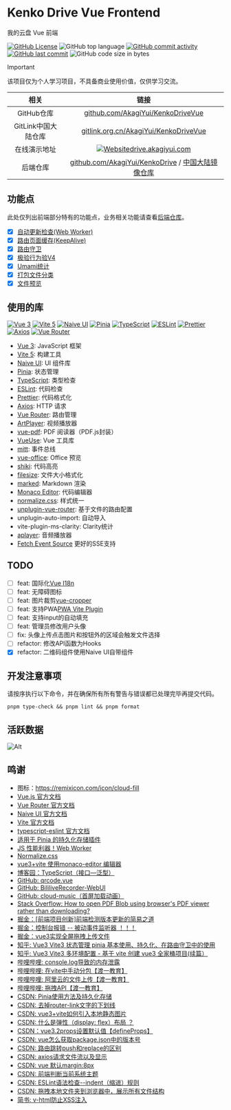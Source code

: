 # Kenko Drive Vue Frontend

我的云盘 Vue 前端

[![GitHub License](https://img.shields.io/github/license/AkagiYui/KenkoDriveVue?style=flat-square)](https://github.com/AkagiYui/KenkoDriveVue?tab=readme-ov-file#MIT-1-ov-file)
![GitHub top language](https://img.shields.io/github/languages/top/AkagiYui/KenkoDriveVue?style=flat-square)
[![GitHub commit activity](https://img.shields.io/github/commit-activity/t/AkagiYui/KenkoDriveVue?style=flat-square)](https://github.com/AkagiYui/KenkoDriveVue/commits/)
[![GitHub last commit](https://img.shields.io/github/last-commit/AkagiYui/KenkoDriveVue?style=flat-square)](https://github.com/AkagiYui/KenkoDriveVue/commits/)
![GitHub code size in bytes](https://img.shields.io/github/languages/code-size/AkagiYui/KenkoDriveVue?style=flat-square)

> [!IMPORTANT]
> 该项目仅为个人学习项目，不具备商业使用价值，仅供学习交流。

|      相关       |                                                                          链接                                                                          |
|:-------------:|:----------------------------------------------------------------------------------------------------------------------------------------------------:|
|   GitHub仓库    |                                    [github.com/AkagiYui/KenkoDriveVue](https://github.com/AkagiYui/KenkoDriveVue)                                    |
| GitLink中国大陆仓库 |                                [gitlink.org.cn/AkagiYui/KenkoDriveVue](https://gitlink.org.cn/AkagiYui/KenkoDriveVue)                                |
|    在线演示地址     | [![Website](https://img.shields.io/website?url=https%3A%2F%2Fdrive.akagiyui.com%2F&style=flat-square)drive.akagiyui.com](https://drive.akagiyui.com) |
|     后端仓库      |          [github.com/AkagiYui/KenkoDrive](https://github.com/AkagiYui/KenkoDrive) / [中国大陆镜像仓库](https://gitlink.org.cn/AkagiYui/KenkoDrive)           |

## 功能点

此处仅列出前端部分特有的功能点，业务相关功能请查看[后端仓库](https://github.com/AkagiYui/KenkoDrive)。

- [x] [自动更新检查(Web Worker)](src/updateChecker.ts)
- [x] [路由页面缓存(KeepAlive)](src/pages/index.vue)
- [x] [路由守卫](src/router.ts)
- [x] [极验行为验V4](src/main.ts)
- [x] [Umami统计](src/main.ts)
- [x] [打包文件分类](vite.config.ts)
- [x] [文件预览](src/pages/preview)

## 使用的库

[![Vue 3](https://img.shields.io/badge/Vue%203-4fc08d?logo=vue.js&logoColor=white&style=flat-square)](https://cn.vuejs.org/)
[![Vite 5](https://img.shields.io/badge/Vite%205-646c7f?logo=vite&logoColor=white&style=flat-square)](https://cn.vitejs.dev/)
[![Naive UI](https://img.shields.io/badge/Naive%20UI-0081ff?logo=naive-ui&logoColor=white&style=flat-square)](https://www.naiveui.com/)
[![Pinia](https://img.shields.io/badge/Pinia-4fc08d?logo=vue.js&logoColor=white&style=flat-square)](https://pinia.vuejs.org/)
[![TypeScript](https://img.shields.io/badge/TypeScript-007acc?logo=typescript&logoColor=white&style=flat-square)](https://www.typescriptlang.org/)
[![ESLint](https://img.shields.io/badge/ESLint-4b32c3?logo=eslint&logoColor=white&style=flat-square)](https://eslint.org/)
[![Prettier](https://img.shields.io/badge/Prettier-f7b93e?logo=prettier&logoColor=white&style=flat-square)](https://prettier.io/)
[![Axios](https://img.shields.io/badge/Axios-5a2ee0?logo=axios&logoColor=white&style=flat-square)](https://axios-http.com/)
[![Vue Router](https://img.shields.io/badge/Vue%20Router-4fc08d?logo=vue.js&logoColor=white&style=flat-square)](https://router.vuejs.org/)

- [Vue 3](https://cn.vuejs.org/): JavaScript 框架
- [Vite 5](https://cn.vitejs.dev/): 构建工具
- [Naive UI](https://www.naiveui.com/): UI 组件库
- [Pinia](https://pinia.vuejs.org/): 状态管理
- [TypeScript](https://www.typescriptlang.org/): 类型检查
- [ESLint](https://eslint.org/): 代码检查
- [Prettier](https://prettier.io/): 代码格式化
- [Axios](https://axios-http.com/): HTTP 请求
- [Vue Router](https://router.vuejs.org/): 路由管理
- [ArtPlayer](https://artplayer.org/): 视频播放器
- [vue-pdf](https://github.com/TaTo30/vue-pdf): PDF 阅读器（PDF.js封装）
- [VueUse](https://vueuse.org/): Vue 工具库
- [mitt](https://github.com/developit/mitt): 事件总线
- [vue-office](https://github.com/501351981/vue-office): Office 预览
- [shiki](https://shiki.matsu.io/): 代码高亮
- [filesize](https://filesizejs.com/): 文件大小格式化
- [marked](https://marked.js.org/): Markdown 渲染
- [Monaco Editor](https://microsoft.github.io/monaco-editor/): 代码编辑器
- [normalize.css](https://necolas.github.io/normalize.css/): 样式统一
- [unplugin-vue-router](https://uvr.esm.is/): 基于文件的路由配置
- unplugin-auto-import: 自动导入
- vite-plugin-ms-clarity: Clarity统计
- [aplayer](https://aplayer.js.org/): 音频播放器
- [Fetch Event Source](https://github.com/Azure/fetch-event-source) 更好的SSE支持

## TODO

- [ ] feat: 国际化[Vue I18n](https://kazupon.github.io/vue-i18n/zh/)
- [ ] feat: 无障碍图标
- [ ] feat: 图片裁剪[vue-cropper](https://github.com/xyxiao001/vue-cropper)
- [ ] feat: 支持PWA[PWA Vite Plugin](https://vite-pwa-org.netlify.app/)
- [ ] feat: 支持input的自动填充
- [ ] feat: 管理员修改用户头像
- [ ] fix: 头像上传点击图片和按钮外的区域会触发文件选择
- [ ] refactor: 修改API函数为Hooks
- [x] refactor: 二维码组件使用Naive UI自带组件

## 开发注意事项

请按序执行以下命令，并在确保所有所有警告与错误都已处理完毕再提交代码。

```shell
pnpm type-check && pnpm lint && pnpm format
```

## 活跃数据

![Alt](https://repobeats.axiom.co/api/embed/01a8984fbd9998e1b780dce7af875e5f71ba157f.svg "Repobeats analytics image")

## 鸣谢

- 图标：https://remixicon.com/icon/cloud-fill
- [Vue.js 官方文档](https://cn.vuejs.org/)
- [Vue Router 官方文档](https://router.vuejs.org/)
- [Naive UI 官方文档](https://www.naiveui.com/)
- [Vite 官方文档](https://cn.vitejs.dev/)
- [typescript-eslint 官方文档](https://typescript-eslint.io/)
- [适用于 Pinia 的持久化存储插件](https://prazdevs.github.io/pinia-plugin-persistedstate/zh/)
- [JS 性能利器！Web Worker](https://yby.zone/note/frontend/js-worker.html)
- [Normalize.css](https://necolas.github.io/normalize.css/)
- [vue3+vite 使用monaco-editor 编辑器](https://geekdaxue.co/read/southerly@web/monaco-editor)
- [博客园：TypeScript（接口—泛型）](https://www.cnblogs.com/jing-zhe/p/13061969.html)
- [GitHub: qrcode.vue](https://github.com/scopewu/qrcode.vue/blob/main/README-zh_cn.md)
- [GitHub: BililiveRecorder-WebUI](https://github.com/BililiveRecorder/BililiveRecorder-WebUI)
- [GitHub: cloud-music（首屏加载动画）](https://github.com/path-yu/vue3-cloud-music/blob/master/index.html)
- [Stack Overflow: How to open PDF Blob using browser's PDF viewer rather than downloading?](https://stackoverflow.com/questions/53066089/how-to-open-pdf-blob-using-browsers-pdf-viewer-rather-than-downloading)
- [掘金：[前端项目创新]前端检测版本更新的简易之道](https://juejin.cn/post/6910395895485825037)
- [掘金：控制台报错 -- 被动事件监听器 ！！！](https://juejin.cn/post/7230806990452588581)
- [掘金：vue3实现全屏拖拽上传文件](https://juejin.cn/post/7208099962911850551)
- [知乎: Vue3 Vite3 状态管理 pinia 基本使用、持久化、在路由守卫中的使用](https://zhuanlan.zhihu.com/p/572165769)
- [知乎: Vue3 Vite3 多环境配置 - 基于 vite 创建 vue3 全家桶项目(续篇）](https://zhuanlan.zhihu.com/p/571017133)
- [哔哩哔哩: console.log导致的内存泄露](https://www.bilibili.com/video/BV16x4y117F7)
- [哔哩哔哩: 在vite中手动分包【渡一教育】](https://www.bilibili.com/video/av1403644928)
- [哔哩哔哩: 阿里云的文件上传【渡一教育】](https://www.bilibili.com/video/av1903215359)
- [哔哩哔哩: 拖拽API【渡一教育】](https://www.bilibili.com/video/av323652523)
- [CSDN: Pinia使用方法及持久化存储](https://blog.csdn.net/m0_53808238/article/details/129751966)
- [CSDN: 去掉router-link文字的下划线](https://blog.csdn.net/weixin_52418790/article/details/117361939)
- [CSDN: vue3+vite如何引入本地静态图片](https://blog.csdn.net/weixin_57399180/article/details/128191707)
- [CSDN: 什么是弹性（display: flex）布局 ？](https://blog.csdn.net/weixin_41044151/article/details/114071215)
- [CSDN：vue3.2props设置默认值【defineProps】](https://blog.csdn.net/qq_45487080/article/details/123841563)
- [CSDN: vue怎么获取package.json中的版本号](https://blog.csdn.net/weixin_52335582/article/details/126529422)
- [CSDN: 路由跳转push和replace的区别](https://blog.csdn.net/ourring/article/details/130605265)
- [CSDN: axios请求文件流以及显示](https://blog.csdn.net/weixin_45936690/article/details/115325297)
- [CSDN: vue 默认margin:8px](https://blog.csdn.net/AinUser/article/details/106254235)
- [CSDN: 前端判断当前系统主题](https://blog.csdn.net/u013367867/article/details/124687719)
- [CSDN: ESLint语法检查--indent（缩进）规则](https://blog.csdn.net/pengjunlee/article/details/97750755)
- [CSDN: 拖拽本地文件夹到浏览器中，展示所有文件结构](https://blog.csdn.net/tangran0526/article/details/104108551)
- [简书: v-html防止XSS注入](https://www.jianshu.com/p/902a6896cff4)
